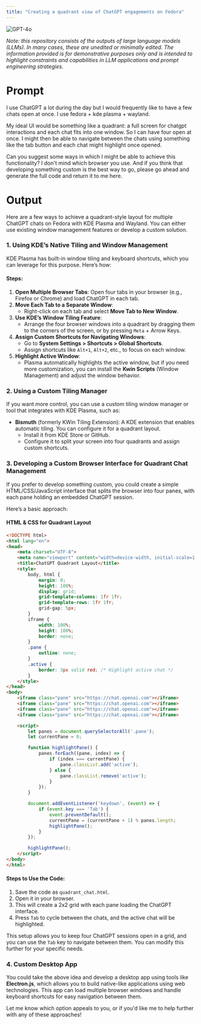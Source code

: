 ```yaml
---
title: "Creating a quadrant view of ChatGPT engagements on Fedora"
---
```

![GPT-4o](https://img.shields.io/badge/GPT--4o-3333FF?style=for-the-badge&logo=openai&logoColor=white)



*Note: this repository consists of the outputs of large language models (LLMs). In many cases, these are unedited or minimally edited. The information provided is for demonstrative purposes only and is intended to highlight constraints and capabilities in LLM applications and prompt engineering strategies.*


# Prompt

I use ChatGPT a lot during the day but I would frequently like to have a few chats open at once. I use fedora + kde plasma + wayland.

My ideal UI would be something like a quadrant: a full screen for chatgpt interactions and each chat fits into one window. So I can have four open at once. I might then be able to navigate between the chats using something like the tab button and each chat might highlight once opened.

Can you suggest some ways in which I might be able to achieve this functionality? I don't mind which browser you use. And if you think that developing something custom is the best way to go, please go ahead and generate the full code and return it to me here. 

# Output

Here are a few ways to achieve a quadrant-style layout for multiple ChatGPT chats on Fedora with KDE Plasma and Wayland. You can either use existing window management features or develop a custom solution.

### 1. **Using KDE’s Native Tiling and Window Management**
KDE Plasma has built-in window tiling and keyboard shortcuts, which you can leverage for this purpose. Here’s how:

#### Steps:
1. **Open Multiple Browser Tabs**: Open four tabs in your browser (e.g., Firefox or Chrome) and load ChatGPT in each tab.
2. **Move Each Tab to a Separate Window**:
    - Right-click on each tab and select **Move Tab to New Window**.
3. **Use KDE’s Window Tiling Feature**:
    - Arrange the four browser windows into a quadrant by dragging them to the corners of the screen, or by pressing `Meta` + Arrow Keys.
4. **Assign Custom Shortcuts for Navigating Windows**:
    - Go to **System Settings > Shortcuts > Global Shortcuts**.
    - Assign shortcuts like `Alt+1`, `Alt+2`, etc., to focus on each window.
5. **Highlight Active Window**:
    - Plasma automatically highlights the active window, but if you need more customization, you can install the **Kwin Scripts** (Window Management) and adjust the window behavior.

### 2. **Using a Custom Tiling Manager**
If you want more control, you can use a custom tiling window manager or tool that integrates with KDE Plasma, such as:

- **Bismuth** (formerly KWin Tiling Extension): A KDE extension that enables automatic tiling. You can configure it for a quadrant layout.
  - Install it from KDE Store or GitHub.
  - Configure it to split your screen into four quadrants and assign custom shortcuts.

### 3. **Developing a Custom Browser Interface for Quadrant Chat Management**
If you prefer to develop something custom, you could create a simple HTML/CSS/JavaScript interface that splits the browser into four panes, with each pane holding an embedded ChatGPT session.

Here’s a basic approach:

#### HTML & CSS for Quadrant Layout
```html
<!DOCTYPE html>
<html lang="en">
<head>
    <meta charset="UTF-8">
    <meta name="viewport" content="width=device-width, initial-scale=1.0">
    <title>ChatGPT Quadrant Layout</title>
    <style>
        body, html {
            margin: 0;
            height: 100%;
            display: grid;
            grid-template-columns: 1fr 1fr;
            grid-template-rows: 1fr 1fr;
            grid-gap: 5px;
        }
        iframe {
            width: 100%;
            height: 100%;
            border: none;
        }
        .pane {
            outline: none;
        }
        .active {
            border: 3px solid red; /* Highlight active chat */
        }
    </style>
</head>
<body>
    <iframe class="pane" src="https://chat.openai.com"></iframe>
    <iframe class="pane" src="https://chat.openai.com"></iframe>
    <iframe class="pane" src="https://chat.openai.com"></iframe>
    <iframe class="pane" src="https://chat.openai.com"></iframe>

    <script>
        let panes = document.querySelectorAll('.pane');
        let currentPane = 0;

        function highlightPane() {
            panes.forEach((pane, index) => {
                if (index === currentPane) {
                    pane.classList.add('active');
                } else {
                    pane.classList.remove('active');
                }
            });
        }

        document.addEventListener('keydown', (event) => {
            if (event.key === 'Tab') {
                event.preventDefault();
                currentPane = (currentPane + 1) % panes.length;
                highlightPane();
            }
        });

        highlightPane();
    </script>
</body>
</html>
```

#### Steps to Use the Code:
1. Save the code as `quadrant_chat.html`.
2. Open it in your browser.
3. This will create a 2x2 grid with each pane loading the ChatGPT interface.
4. Press `Tab` to cycle between the chats, and the active chat will be highlighted.

This setup allows you to keep four ChatGPT sessions open in a grid, and you can use the `Tab` key to navigate between them. You can modify this further for your specific needs.

### 4. **Custom Desktop App**
You could take the above idea and develop a desktop app using tools like **Electron.js**, which allows you to build native-like applications using web technologies. This app can load multiple browser windows and handle keyboard shortcuts for easy navigation between them.

Let me know which option appeals to you, or if you'd like me to help further with any of these approaches!